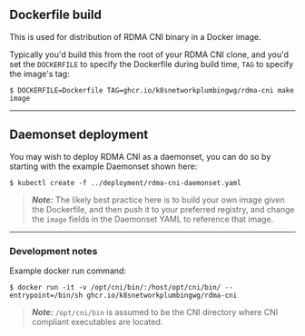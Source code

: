 ## Dockerfile build

This is used for distribution of RDMA CNI binary in a Docker image.

Typically you'd build this from the root of your RDMA CNI clone, and you'd set the `DOCKERFILE` to specify the Dockerfile during build time, `TAG` to specify the image's tag:

```
$ DOCKERFILE=Dockerfile TAG=ghcr.io/k8snetworkplumbingwg/rdma-cni make image
```

---

## Daemonset deployment

You may wish to deploy RDMA CNI as a daemonset, you can do so by starting with the example Daemonset shown here:

```
$ kubectl create -f ../deployment/rdma-cni-daemonset.yaml
```

> __*Note:*__ The likely best practice here is to build your own image given the Dockerfile, and then push it to your preferred registry, and change the `image` fields in the Daemonset YAML to reference that image.

---

### Development notes

Example docker run command:

```
$ docker run -it -v /opt/cni/bin/:/host/opt/cni/bin/ --entrypoint=/bin/sh ghcr.io/k8snetworkplumbingwg/rdma-cni
```

> __*Note:*__ `/opt/cni/bin` is assumed to be the CNI directory where CNI compliant executables are located.
